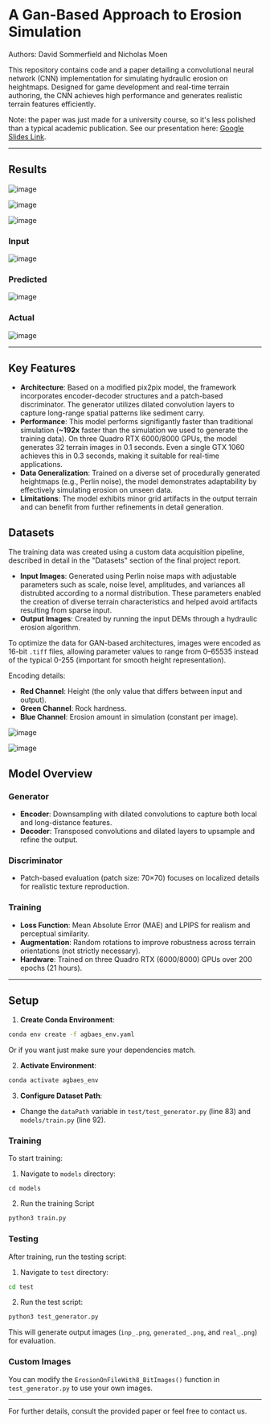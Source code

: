 # A Gan-Based Approach to Erosion Simulation

Authors: David Sommerfield and Nicholas Moen

This repository contains code and a paper detailing a convolutional neural network (CNN) implementation for simulating hydraulic erosion on heightmaps. Designed for game development and real-time terrain authoring, the CNN achieves high performance and generates realistic terrain features efficiently.

Note: the paper was just made for a university course, so it's less polished than a typical academic publication. See our presentation here: [Google Slides Link](https://docs.google.com/presentation/d/1EYl_tC0HDfzUmDDKzc6oarilb0BzYCXmm8SSXUFyuRQ/edit?usp=sharing).

---

## Results
![image](https://github.com/user-attachments/assets/1d6bfeb7-8f7b-467d-afba-9696efae04af)

![image](https://github.com/user-attachments/assets/d17c4199-d9d8-49f0-acee-ab54c196dc1f)

![image](https://github.com/user-attachments/assets/213f36f2-7788-42f1-af63-806cdb23f9b4)


### Input

![image](https://github.com/user-attachments/assets/57a493c6-d8fe-4139-9810-70e98e4ad48c)


### Predicted

![image](https://github.com/user-attachments/assets/bf70288c-c247-453d-8775-4280cc57ffba)

### Actual

![image](https://github.com/user-attachments/assets/2ef888fc-dce5-4f9c-9ef7-3053c1a3e905)

---

## Key Features

- **Architecture**: Based on a modified pix2pix model, the framework incorporates encoder-decoder structures and a patch-based discriminator. The generator utilizes dilated convolution layers to capture long-range spatial patterns like sediment carry.
- **Performance**: This model performs signifigantly faster than traditional simulation (**~192x** faster than the simulation we used to generate the training data). On three Quadro RTX 6000/8000 GPUs, the model generates 32 terrain images in 0.1 seconds. Even a single GTX 1060 achieves this in 0.3 seconds, making it suitable for real-time applications.
- **Data Generalization**: Trained on a diverse set of procedurally generated heightmaps (e.g., Perlin noise), the model demonstrates adaptability by effectively simulating erosion on unseen data.
- **Limitations**: The model exhibits minor grid artifacts in the output terrain and can benefit from further refinements in detail generation.

## Datasets

The training data was created using a custom data acquisition pipeline, described in detail in the "Datasets" section of the final project report. 

- **Input Images**: Generated using Perlin noise maps with adjustable parameters such as scale, noise level, amplitudes, and variances all distrubted according to a normal distribution. These parameters enabled the creation of diverse terrain characteristics and helped avoid artifacts resulting from sparse input.
- **Output Images**: Created by running the input DEMs through a hydraulic erosion algorithm.

To optimize the data for GAN-based architectures, images were encoded as 16-bit `.tiff` files, allowing parameter values to range from 0–65535 instead of the typical 0-255 (important for smooth height representation). 

Encoding details:
- **Red Channel**: Height (the only value that differs between input and output).
- **Green Channel**: Rock hardness.
- **Blue Channel**: Erosion amount in simulation (constant per image).

![image](https://github.com/user-attachments/assets/794a98d2-9521-4655-b371-eb6918807add)

![image](https://github.com/user-attachments/assets/d5413940-0c85-4797-9770-1fa9df8df85b)


## Model Overview

### Generator
- **Encoder**: Downsampling with dilated convolutions to capture both local and long-distance features.
- **Decoder**: Transposed convolutions and dilated layers to upsample and refine the output.

### Discriminator
- Patch-based evaluation (patch size: 70×70) focuses on localized details for realistic texture reproduction.

### Training
- **Loss Function**: Mean Absolute Error (MAE) and LPIPS for realism and perceptual similarity.
- **Augmentation**: Random rotations to improve robustness across terrain orientations (not strictly necessary).
- **Hardware**: Trained on three Quadro RTX (6000/8000) GPUs over 200 epochs (21 hours).

---

## Setup

1. **Create Conda Environment**:
```bash
conda env create -f agbaes_env.yaml
```
Or if you want just make sure your dependencies match.

2. **Activate Environment**:
```bash
conda activate agbaes_env
```

3. **Configure Dataset Path**: 
- Change the `dataPath` variable in `test/test_generator.py` (line 83) and `models/train.py` (line 92).

### Training
To start training:
1. Navigate to `models` directory:
```
cd models
```

2. Run the training Script
```bash
python3 train.py
```

### Testing

After training, run the testing script:
1. Navigate to `test` directory:
```bash
cd test
```

2. Run the test script:
```bash
python3 test_generator.py
```

This will generate output images (`inp_.png`, `generated_.png`, and `real_.png`) for evaluation.

### Custom Images

You can modify the `ErosionOnFileWith8_BitImages()` function in `test_generator.py` to use your own images.

---
For further details, consult the provided paper or feel free to contact us.

